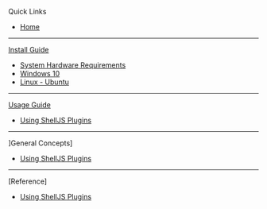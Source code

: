 Quick Links
  * [Home](https://github.com/shelljs/shelljs/wiki/Home)
***
[Install Guide](https://github.com/deepfakes/faceswap/wiki/1-Install-Guide)
  * [System Hardware Requirements](https://github.com/deepfakes/faceswap/wiki/1.1-System-Hardware-Requirements)
  * [Windows 10](https://github.com/deepfakes/faceswap/wiki/1-Install-Guide)
  * [Linux - Ubuntu](https://github.com/deepfakes/faceswap/wiki/1-Install-Guide)
***
[Usage Guide](https://github.com/deepfakes/faceswap/wiki/2-Typical-Usage-Guide)
  * [Using ShellJS Plugins](https://github.com/shelljs/shelljs/wiki/Using-ShellJS-Plugins)
***
]General Concepts]
  * [Using ShellJS Plugins](https://github.com/shelljs/shelljs/wiki/Using-ShellJS-Plugins)
***
[Reference]
  * [Using ShellJS Plugins](https://github.com/shelljs/shelljs/wiki/Using-ShellJS-Plugins)